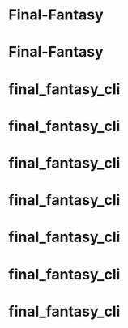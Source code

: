 # Final-Fantasy
# Final-Fantasy
# final_fantasy_cli
# final_fantasy_cli
# final_fantasy_cli
# final_fantasy_cli
# final_fantasy_cli
# final_fantasy_cli
# final_fantasy_cli
